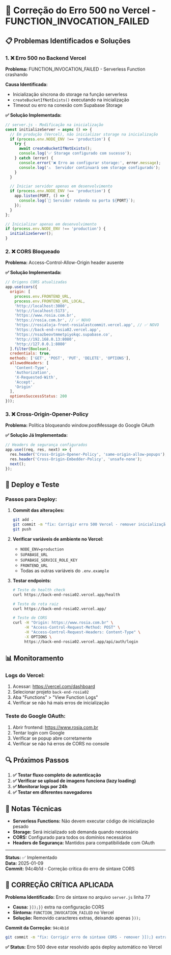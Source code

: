 # 🔧 Correção do Erro 500 no Vercel - FUNCTION_INVOCATION_FAILED

## 📋 Problemas Identificados e Soluções

### 1. ❌ Erro 500 no Backend Vercel
**Problema:** FUNCTION_INVOCATION_FAILED - Serverless Function crashando

**Causa Identificada:**
- Inicialização síncrona do storage na função serverless
- `createBucketIfNotExists()` executando na inicialização
- Timeout ou erro na conexão com Supabase Storage

**✅ Solução Implementada:**
```javascript
// server.js - Modificação na inicialização
const initializeServer = async () => {
  // Em produção (Vercel), não inicializar storage na inicialização
  if (process.env.NODE_ENV !== 'production') {
    try {
      await createBucketIfNotExists();
      console.log('✅ Storage configurado com sucesso');
    } catch (error) {
      console.error('❌ Erro ao configurar storage:', error.message);
      console.log('⚠️  Servidor continuará sem storage configurado');
    }
  }

  // Iniciar servidor apenas em desenvolvimento
  if (process.env.NODE_ENV !== 'production') {
    app.listen(PORT, () => {
      console.log(`🚀 Servidor rodando na porta ${PORT}`);
    });
  }
};

// Inicializar apenas em desenvolvimento
if (process.env.NODE_ENV !== 'production') {
  initializeServer();
}
```

### 2. ❌ CORS Bloqueado
**Problema:** Access-Control-Allow-Origin header ausente

**✅ Solução Implementada:**
```javascript
// Origens CORS atualizadas
app.use(cors({
  origin: [
    process.env.FRONTEND_URL,
    process.env.FRONTEND_URL_LOCAL, 
    'http://localhost:3000',
    'http://localhost:5173',
    'https://www.rosia.com.br',
    'https://rosia.com.br', // ✅ NOVO
    'https://rosialoja-front-rosialastcommit.vercel.app', // ✅ NOVO
    'https://back-end-rosia02.vercel.app',
    'https://nsazbeovtmmetpiyokqc.supabase.co',
    'http://192.168.0.13:8080',
    'http://127.0.0.1:8080'
  ].filter(Boolean),
  credentials: true,
  methods: ['GET', 'POST', 'PUT', 'DELETE', 'OPTIONS'],
  allowedHeaders: [
    'Content-Type',
    'Authorization', 
    'X-Requested-With',
    'Accept',
    'Origin'
  ],
  optionsSuccessStatus: 200
}));
```

### 3. ❌ Cross-Origin-Opener-Policy
**Problema:** Política bloqueando window.postMessage do Google OAuth

**✅ Solução Já Implementada:**
```javascript
// Headers de segurança configurados
app.use((req, res, next) => {
  res.header('Cross-Origin-Opener-Policy', 'same-origin-allow-popups');
  res.header('Cross-Origin-Embedder-Policy', 'unsafe-none');
  next();
});
```

## 🚀 Deploy e Teste

### Passos para Deploy:
1. **Commit das alterações:**
   ```bash
   git add .
   git commit -m "fix: Corrigir erro 500 Vercel - remover inicialização storage em produção"
   git push
   ```

2. **Verificar variáveis de ambiente no Vercel:**
   - `NODE_ENV=production`
   - `SUPABASE_URL`
   - `SUPABASE_SERVICE_ROLE_KEY`
   - `FRONTEND_URL`
   - Todas as outras variáveis do `.env.example`

3. **Testar endpoints:**
   ```bash
   # Teste de health check
   curl https://back-end-rosia02.vercel.app/health
   
   # Teste de rota raiz
   curl https://back-end-rosia02.vercel.app/
   
   # Teste de CORS
   curl -H "Origin: https://www.rosia.com.br" \
        -H "Access-Control-Request-Method: POST" \
        -H "Access-Control-Request-Headers: Content-Type" \
        -X OPTIONS \
        https://back-end-rosia02.vercel.app/api/auth/login
   ```

## 📊 Monitoramento

### Logs do Vercel:
1. Acessar: https://vercel.com/dashboard
2. Selecionar projeto `back-end-rosia02`
3. Aba "Functions" > "View Function Logs"
4. Verificar se não há mais erros de inicialização

### Teste do Google OAuth:
1. Abrir frontend: https://www.rosia.com.br
2. Tentar login com Google
3. Verificar se popup abre corretamente
4. Verificar se não há erros de CORS no console

## 🔍 Próximos Passos

1. **✅ Testar fluxo completo de autenticação**
2. **✅ Verificar se upload de imagens funciona (lazy loading)**
3. **✅ Monitorar logs por 24h**
4. **✅ Testar em diferentes navegadores**

## 📝 Notas Técnicas

- **Serverless Functions:** Não devem executar código de inicialização pesado
- **Storage:** Será inicializado sob demanda quando necessário
- **CORS:** Configurado para todos os domínios necessários
- **Headers de Segurança:** Mantidos para compatibilidade com OAuth

---

**Status:** ✅ Implementado  
**Data:** 2025-01-09  
**Commit:** 94c4b1d - Correção crítica do erro de sintaxe CORS

## 🚨 CORREÇÃO CRÍTICA APLICADA

**Problema Identificado:** Erro de sintaxe no arquivo `server.js` linha 77
- **Causa:** `}]);}}` extra na configuração CORS
- **Sintoma:** `FUNCTION_INVOCATION_FAILED` no Vercel
- **Solução:** Removido caracteres extras, deixando apenas `}));`

**Commit da Correção:** `94c4b1d`
```bash
git commit -m "fix: Corrigir erro de sintaxe CORS - remover }]);} extra que causava FUNCTION_INVOCATION_FAILED"
```

**✅ Status:** Erro 500 deve estar resolvido após deploy automático no Vercel